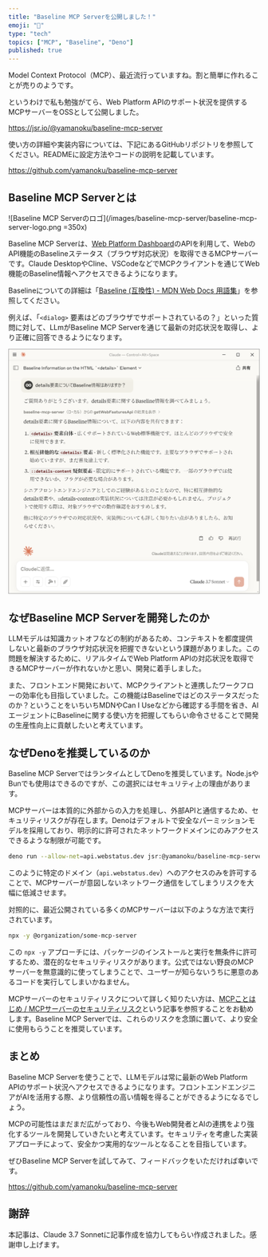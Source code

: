 ```yaml
---
title: "Baseline MCP Serverを公開しました！"
emoji: "🔌"
type: "tech"
topics: ["MCP", "Baseline", "Deno"]
published: true
---
```


Model Context Protocol（MCP）、最近流行っていますね。割と簡単に作れることが売りのようです。

というわけで私も勉強がてら、Web Platform APIのサポート状況を提供するMCPサーバーをOSSとして公開しました。

https://jsr.io/@yamanoku/baseline-mcp-server

使い方の詳細や実装内容については、下記にあるGitHubリポジトリを参照してください。READMEに設定方法やコードの説明を記載しています。

https://github.com/yamanoku/baseline-mcp-server

## Baseline MCP Serverとは

<!-- textlint-disable -->
![Baseline MCP Serverのロゴ](/images/baseline-mcp-server/baseline-mcp-server-logo.png =350x)
<!-- textlint-enable -->

Baseline MCP Serverは、[Web Platform Dashboard](https://webstatus.dev/)のAPIを利用して、WebのAPI機能のBaselineステータス（ブラウザ対応状況）を取得できるMCPサーバーです。Claude DesktopやCline、VSCodeなどでMCPクライアントを通じてWeb機能のBaseline情報へアクセスできるようになります。

Baselineについての詳細は「[Baseline (互換性) - MDN Web Docs 用語集](https://developer.mozilla.org/ja/docs/Glossary/Baseline/Compatibility)」を参照してください。

例えば、「`<dialog>` 要素はどのブラウザでサポートされているの？」といった質問に対して、LLmがBaseline MCP Serverを通じて最新の対応状況を取得し、より正確に回答できるようになります。

![Claude Desktop上でdetails要素にまつわるBaseline情報を質問してMCPサーバーを経由してその結果が反映されている。](/images/baseline-mcp-server/screenshot_claude_desktop.png)

## なぜBaseline MCP Serverを開発したのか

LLMモデルは知識カットオフなどの制約があるため、コンテキストを都度提供しないと最新のブラウザ対応状況を把握できないという課題がありました。この問題を解決するために、リアルタイムでWeb Platform APIの対応状況を取得できるMCPサーバーが作れないかと思い、開発に着手しました。

また、フロントエンド開発において、MCPクライアントと連携したワークフローの効率化も目指していました。この機能はBaselineではどのステータスだったのか？ということをいちいちMDNやCan I Useなどから確認する手間を省き、AIエージェントにBaselineに関する使い方を把握してもらい命令させることで開発の生産性向上に貢献したいと考えています。

## なぜDenoを推奨しているのか

Baseline MCP ServerではランタイムとしてDenoを推奨しています。Node.jsやBunでも使用はできるのですが、この選択にはセキュリティ上の理由があります。

MCPサーバーは本質的に外部からの入力を処理し、外部APIと通信するため、セキュリティリスクが存在します。Denoはデフォルトで安全なパーミッションモデルを採用しており、明示的に許可されたネットワークドメインにのみアクセスできるような制限が可能です。

```bash
deno run --allow-net=api.webstatus.dev jsr:@yamanoku/baseline-mcp-server
```

このように特定のドメイン（`api.webstatus.dev`）へのアクセスのみを許可することで、MCPサーバーが意図しないネットワーク通信をしてしまうリスクを大幅に低減させます。

対照的に、最近公開されている多くのMCPサーバーは以下のような方法で実行されています。

```bash
npx -y @organization/some-mcp-server
```

この `npx -y` アプローチには、パッケージのインストールと実行を無条件に許可するため、潜在的なセキュリティリスクがあります。公式ではない野良のMCPサーバーを無意識的に使ってしまうことで、ユーザーが知らないうちに悪意のあるコードを実行してしまいかねません。

MCPサーバーのセキュリティリスクについて詳しく知りたい方は、[MCPことはじめ / MCPサーバーのセキュリティリスク](https://findy-code.io/media/articles/modoku20250404-yusuktan)という記事を参照することをお勧めします。Baseline MCP Serverでは、これらのリスクを念頭に置いて、より安全に使用もらうことを推奨しています。

## まとめ

Baseline MCP Serverを使うことで、LLMモデルは常に最新のWeb Platform APIのサポート状況へアクセスできるようになります。フロントエンドエンジニアがAIを活用する際、より信頼性の高い情報を得ることができるようになるでしょう。

MCPの可能性はまだまだ広がっており、今後もWeb開発者とAIの連携をより強化するツールを開発していきたいと考えています。セキュリティを考慮した実装アプローチによって、安全かつ実用的なツールとなることを目指しています。

ぜひBaseline MCP Serverを試してみて、フィードバックをいただければ幸いです。

https://github.com/yamanoku/baseline-mcp-server

## 謝辞

本記事は、Claude 3.7 Sonnetに記事作成を協力してもらい作成されました。感謝申し上げます。
